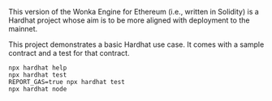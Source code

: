 This version of the Wonka Engine for Ethereum (i.e., written in Solidity) is a Hardhat project whose aim is to be more aligned with deployment to the mainnet.

This project demonstrates a basic Hardhat use case. It comes with a sample contract and a test for that contract.

```shell
npx hardhat help
npx hardhat test
REPORT_GAS=true npx hardhat test
npx hardhat node
```
